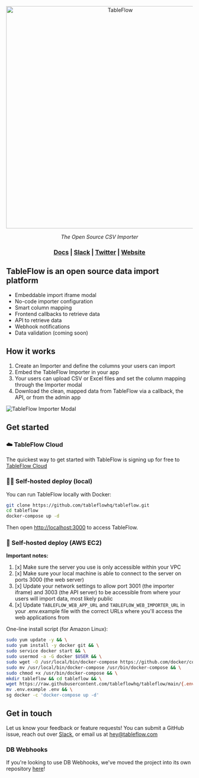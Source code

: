 <div align="center">
<a href="https://tableflow.com"><img src="https://tableflow-assets-cdn.s3.amazonaws.com/TableFlow-readme-header.png" width="600" alt="TableFlow"></a>

<em>The Open Source CSV Importer</em>

<h3>
    <a href="https://tableflow.com/docs">Docs</a> |
    <a href="https://join.slack.com/t/tableflow/shared_invite/zt-1psu47idh-vnItf_BaWcIWih8flGZ0fw">Slack</a> |
    <a href="https://twitter.com/tableflow">Twitter</a> |
    <a href="https://tableflow.com">Website</a> 
</h3>

</div>

## TableFlow is an open source data import platform

* Embeddable import iframe modal
* No-code importer configuration
* Smart column mapping
* Frontend callbacks to retrieve data
* API to retrieve data
* Webhook notifications
* Data validation (coming soon)

## How it works

1. Create an Importer and define the columns your users can import
2. Embed the TableFlow Importer in your app
3. Your users can upload CSV or Excel files and set the column mapping through the Importer modal
4. Download the clean, mapped data from TableFlow via a callback, the API, or from the admin app

![TableFlow Importer Modal](https://tableflow-assets-cdn.s3.amazonaws.com/importer-modal-20230613b.png)

## Get started

### ☁️ TableFlow Cloud

The quickest way to get started with TableFlow is signing up for free
to [TableFlow Cloud](https://app.tableflow.com/signup)

### 👩‍💻 Self-hosted deploy (local)

You can run TableFlow locally with Docker:

```bash
git clone https://github.com/tableflowhq/tableflow.git
cd tableflow
docker-compose up -d
```

Then open [http://localhost:3000](http://localhost:3000) to access TableFlow.

### 🤖 Self-hosted deploy (AWS EC2)

**Important notes:**

1. [x] Make sure the server you use is only accessible within your VPC
2. [x] Make sure your local machine is able to connect to the server on ports 3000 (the web server)
3. [x] Update your network settings to allow port 3001 (the importer iframe) and 3003 (the API server) to be accessible
   from where your users will import data, most likely public
4. [x] Update `TABLEFLOW_WEB_APP_URL` and `TABLEFLOW_WEB_IMPORTER_URL` in your .env.example file with the correct URLs
   where you'll access the web applications from

One-line install script (for Amazon Linux):

```bash
sudo yum update -y && \
sudo yum install -y docker git && \
sudo service docker start && \
sudo usermod -a -G docker $USER && \
sudo wget -O /usr/local/bin/docker-compose https://github.com/docker/compose/releases/download/v2.19.1/docker-compose-$(uname -s)-$(uname -m) && \
sudo mv /usr/local/bin/docker-compose /usr/bin/docker-compose && \
sudo chmod +x /usr/bin/docker-compose && \
mkdir tableflow && cd tableflow && \
wget https://raw.githubusercontent.com/tableflowhq/tableflow/main/{.env.example,docker-compose.yml,docker-compose.base.yml} && \
mv .env.example .env && \
sg docker -c 'docker-compose up -d'
```

## Get in touch

Let us know your feedback or feature requests! You can submit a GitHub issue, reach out
over [Slack](https://join.slack.com/t/tableflow/shared_invite/zt-1psu47idh-vnItf_BaWcIWih8flGZ0fw), or email us
at [hey@tableflow.com](mailto:hey@tableflow.com)

### DB Webhooks

If you're looking to use DB Webhooks, we've moved the project into its own
repository [here](https://github.com/tableflowhq/db-webhooks)!
